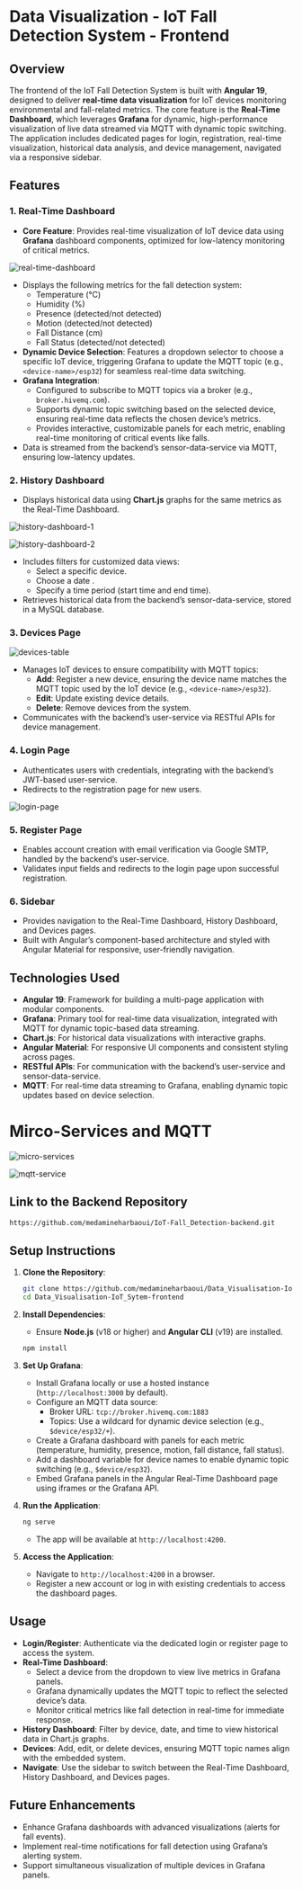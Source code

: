 # Data Visualization - IoT Fall Detection System - Frontend

## Overview
The frontend of the IoT Fall Detection System is built with **Angular 19**, designed to deliver **real-time data visualization** for IoT devices monitoring environmental and fall-related metrics. The core feature is the **Real-Time Dashboard**, which leverages **Grafana** for dynamic, high-performance visualization of live data streamed via MQTT with dynamic topic switching. The application includes dedicated pages for login, registration, real-time visualization, historical data analysis, and device management, navigated via a responsive sidebar.

## Features

### 1. Real-Time Dashboard
- **Core Feature**: Provides real-time visualization of IoT device data using **Grafana** dashboard components, optimized for low-latency monitoring of critical metrics.

![real-time-dashboard](./Screenshots/Real-Time_dashboard.png)

- Displays the following metrics for the fall detection system:
  - Temperature (°C)
  - Humidity (%)
  - Presence (detected/not detected)
  - Motion (detected/not detected)
  - Fall Distance (cm)
  - Fall Status (detected/not detected)
- **Dynamic Device Selection**: Features a dropdown selector to choose a specific IoT device, triggering Grafana to update the MQTT topic (e.g., `<device-name>/esp32`) for seamless real-time data switching.
- **Grafana Integration**:
  - Configured to subscribe to MQTT topics via a broker (e.g., `broker.hivemq.com`).
  - Supports dynamic topic switching based on the selected device, ensuring real-time data reflects the chosen device’s metrics.
  - Provides interactive, customizable panels for each metric, enabling real-time monitoring of critical events like falls.
- Data is streamed from the backend’s sensor-data-service via MQTT, ensuring low-latency updates.

### 2. History Dashboard
- Displays historical data using **Chart.js** graphs for the same metrics as the Real-Time Dashboard.

![history-dashboard-1](./Screenshots/History-dashboard.png)

![history-dashboard-2](./Screenshots/History-dashboard_2.png)

- Includes filters for customized data views:
  - Select a specific device.
  - Choose a date .
  - Specify a time period (start time and end time).
- Retrieves historical data from the backend’s sensor-data-service, stored in a MySQL database.

### 3. Devices Page

![devices-table](./Screenshots/Devices_table.png)

- Manages IoT devices to ensure compatibility with MQTT topics:
  - **Add**: Register a new device, ensuring the device name matches the MQTT topic used by the IoT device (e.g., `<device-name>/esp32`).
  - **Edit**: Update existing device details.
  - **Delete**: Remove devices from the system.
- Communicates with the backend’s user-service via RESTful APIs for device management.

### 4. Login Page
- Authenticates users with credentials, integrating with the backend’s JWT-based user-service.
- Redirects to the registration page for new users.

![login-page](./Screenshots/login.png)

### 5. Register Page
- Enables account creation with email verification via Google SMTP, handled by the backend’s user-service.
- Validates input fields and redirects to the login page upon successful registration.

### 6. Sidebar
- Provides navigation to the Real-Time Dashboard, History Dashboard, and Devices pages.
- Built with Angular’s component-based architecture and styled with Angular Material for responsive, user-friendly navigation.

## Technologies Used
- **Angular 19**: Framework for building a multi-page application with modular components.
- **Grafana**: Primary tool for real-time data visualization, integrated with MQTT for dynamic topic-based data streaming.
- **Chart.js**: For historical data visualizations with interactive graphs.
- **Angular Material**: For responsive UI components and consistent styling across pages.
- **RESTful APIs**: For communication with the backend’s user-service and sensor-data-service.
- **MQTT**: For real-time data streaming to Grafana, enabling dynamic topic updates based on device selection.

# Mirco-Services and MQTT

![micro-services](./Screenshots/Micro_services.png)

![mqtt-service](./Screenshots/MQTT_Explorer.png)

## Link to the Backend Repository
   ```bash
   https://github.com/medamineharbaoui/IoT-Fall_Detection-backend.git
   
   ```

## Setup Instructions
1. **Clone the Repository**:
   ```bash
   git clone https://github.com/medamineharbaoui/Data_Visualisation-IoT_Sytem-frontend.git
   cd Data_Visualisation-IoT_Sytem-frontend
   ```

2. **Install Dependencies**:
   - Ensure **Node.js** (v18 or higher) and **Angular CLI** (v19) are installed.
   ```bash
   npm install
   ```

3. **Set Up Grafana**:
   - Install Grafana locally or use a hosted instance (`http://localhost:3000` by default).
   - Configure an MQTT data source:
     - Broker URL: `tcp://broker.hivemq.com:1883` 
     - Topics: Use a wildcard for dynamic device selection (e.g., `$device/esp32/+`).
   - Create a Grafana dashboard with panels for each metric (temperature, humidity, presence, motion, fall distance, fall status).
   - Add a dashboard variable for device names to enable dynamic topic switching (e.g., `$device/esp32`).
   - Embed Grafana panels in the Angular Real-Time Dashboard page using iframes or the Grafana API.

4. **Run the Application**:
   ```bash
   ng serve
   ```
   - The app will be available at `http://localhost:4200`.

5. **Access the Application**:
   - Navigate to `http://localhost:4200` in a browser.
   - Register a new account or log in with existing credentials to access the dashboard pages.

## Usage
- **Login/Register**: Authenticate via the dedicated login or register page to access the system.
- **Real-Time Dashboard**:
  - Select a device from the dropdown to view live metrics in Grafana panels.
  - Grafana dynamically updates the MQTT topic to reflect the selected device’s data.
  - Monitor critical metrics like fall detection in real-time for immediate response.
- **History Dashboard**: Filter by device, date, and time to view historical data in Chart.js graphs.
- **Devices**: Add, edit, or delete devices, ensuring MQTT topic names align with the embedded system.
- **Navigate**: Use the sidebar to switch between the Real-Time Dashboard, History Dashboard, and Devices pages.

## Future Enhancements
- Enhance Grafana dashboards with advanced visualizations (alerts for fall events).
- Implement real-time notifications for fall detection using Grafana’s alerting system.
- Support simultaneous visualization of multiple devices in Grafana panels.
